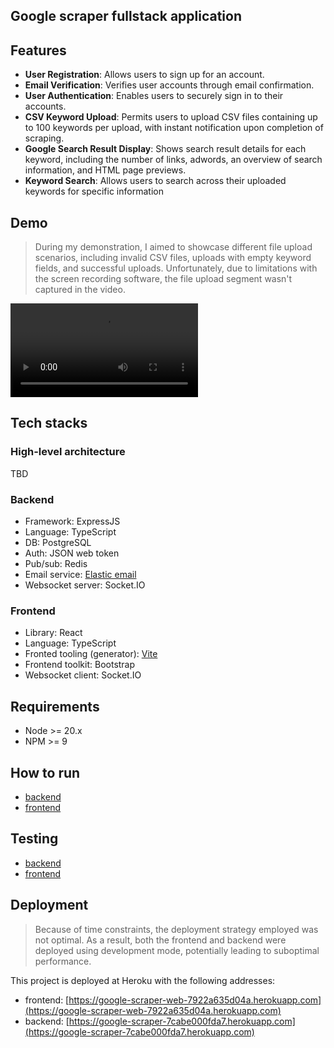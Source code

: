 ## Google scraper fullstack application

## Features

- **User Registration**: Allows users to sign up for an account.
- **Email Verification**: Verifies user accounts through email confirmation.
- **User Authentication**: Enables users to securely sign in to their accounts.
- **CSV Keyword Upload**: Permits users to upload CSV files containing up to 100 keywords per upload, with instant notification upon completion of scraping.
- **Google Search Result Display**: Shows search result details for each keyword, including the number of links, adwords, an overview of search information, and HTML page previews.
- **Keyword Search**: Allows users to search across their uploaded keywords for specific information

## Demo

> During my demonstration, I aimed to showcase different file upload scenarios, including invalid CSV files, uploads with empty keyword fields, and successful uploads. Unfortunately, due to limitations with the screen recording software, the file upload segment wasn't captured in the video.

![demo!](./demo/demo.mp4)

## Tech stacks

### High-level architecture

TBD

### Backend

- Framework: ExpressJS
- Language: TypeScript
- DB: PostgreSQL
- Auth: JSON web token
- Pub/sub: Redis
- Email service: [Elastic email](https://elasticemail.com/)
- Websocket server: Socket.IO

### Frontend

- Library: React
- Language: TypeScript
- Fronted tooling (generator): [Vite](https://vitejs.dev/)
- Frontend toolkit: Bootstrap
- Websocket client: Socket.IO

## Requirements

- Node >= 20.x
- NPM >= 9

## How to run

- [backend](./backend/README.md)
- [frontend](./frontend/README.md)

## Testing

- [backend](./backend/tests/)
- [frontend](./frontend/tests/)

## Deployment

> Because of time constraints, the deployment strategy employed was not optimal. As a result, both the frontend and backend were deployed using development mode, potentially leading to suboptimal performance.

This project is deployed at Heroku with the following addresses:

- frontend: [https://google-scraper-web-7922a635d04a.herokuapp.com](https://google-scraper-web-7922a635d04a.herokuapp.com)
- backend: [https://google-scraper-7cabe000fda7.herokuapp.com](https://google-scraper-7cabe000fda7.herokuapp.com)
